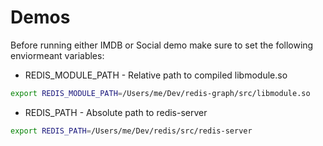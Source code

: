 # Demos

Before running either IMDB or Social demo make sure to set
the following enviormeant variables:

- REDIS_MODULE_PATH - Relative path to compiled libmodule.so

```sh
export REDIS_MODULE_PATH=/Users/me/Dev/redis-graph/src/libmodule.so
```

- REDIS_PATH - Absolute path to redis-server

```sh
export REDIS_PATH=/Users/me/Dev/redis/src/redis-server
```
